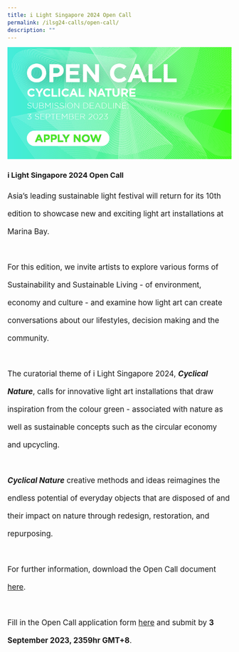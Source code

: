```yaml
---
title: i Light Singapore 2024 Open Call
permalink: /ilsg24-calls/open-call/
description: ""
---
```

<img src="/images/ILSG24%20Calls/ilsg2024-opencall.jpg">

### i Light Singapore 2024 Open Call 
<p style="font-size:17px; line-height:40px">
Asia’s leading sustainable light festival will return for its 10th edition to showcase new and exciting light art installations at Marina Bay.
<br><br>
For this edition, we invite artists to explore various forms of Sustainability and Sustainable Living - of environment, economy and culture - and examine how light art can create conversations about our lifestyles, decision making and the community.
<br><br>
The curatorial theme of i Light Singapore 2024, <b><i>Cyclical Nature</i></b>, calls for innovative light art installations that draw inspiration from the colour green - associated with nature as well as sustainable concepts such as the circular economy and upcycling.
<br><br>
<b><i>Cyclical Nature</i></b> creative methods and ideas reimagines the endless potential of everyday objects that are disposed of and their impact on nature through redesign, restoration, and repurposing.
<br><br>
For further information, download the Open Call document <a target="_blank" href="/files/i%20light%20singapore%202024%20–%20open%20call.pdf">here</a>.
<br><br>
Fill in the Open Call application form&nbsp;<a target="_blank" href="https://forms.gle/qdCHvATqCLtAgJJ9A">here</a> and submit by <b>3 September 2023, 2359hr GMT+8</b>.</p>